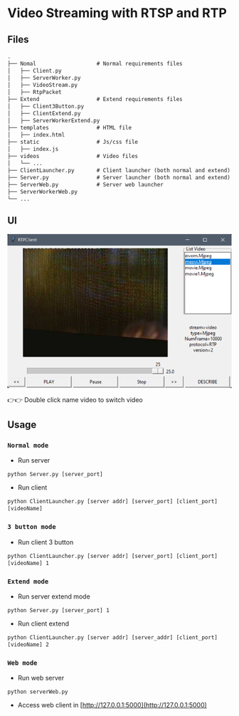 # Video Streaming with RTSP and RTP

## Files
```
.
├── Nomal                   # Normal requirements files
│   ├── Client.py           
│   ├── ServerWorker.py
│   ├── VideoStream.py
│   ├── RtpPacket
├── Extend                  # Extend requirements files
│   ├── Client3Button.py
│   ├── ClientExtend.py
│   ├── ServerWorkerExtend.py
├── templates               # HTML file
│   ├── index.html            
├── static                  # Js/css file
│   ├── index.js              
├── videos                  # Video files
│   └── ...
├── ClientLauncher.py       # Client launcher (both normal and extend)
├── Server.py               # Server launcher (both normal and extend)
├── ServerWeb.py            # Server web launcher
├── ServerWorkerWeb.py
└── ...   
```
## UI
![](images/extend.png)

👉👉 Double click name video to switch video
## Usage
### `Normal mode`
- Run server
```
python Server.py [server_port]
```
- Run client
```
python ClientLauncher.py [server addr] [server_port] [client_port] [videoName]
```
### `3 button mode`
- Run client 3 button
```
python ClientLauncher.py [server addr] [server_port] [client_port] [videoName] 1
```
### `Extend mode`
- Run server extend mode
```
python Server.py [server_port] 1
```
- Run client extend
```
python ClientLauncher.py [server addr] [server_addr] [client_port] [videoName] 2
```
### `Web mode`
- Run web server
```
python serverWeb.py
```
- Access web client in [http://127.0.0.1:5000](http://127.0.0.1:5000)
